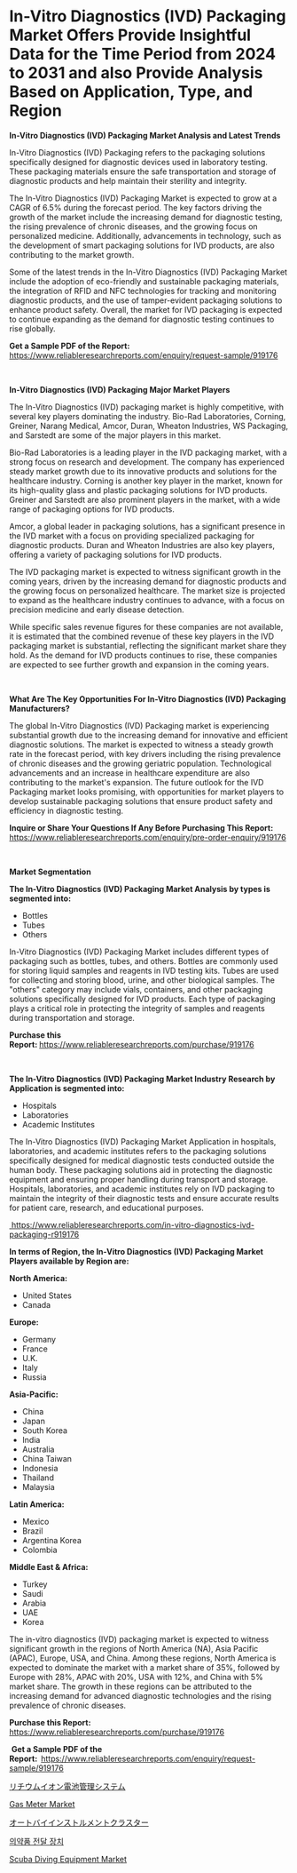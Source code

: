 <p><h1>In-Vitro Diagnostics (IVD) Packaging Market Offers Provide Insightful Data for the Time Period from 2024 to 2031 and also Provide Analysis Based on Application, Type, and Region</h1></p><p><strong>In-Vitro Diagnostics (IVD) Packaging Market Analysis and Latest Trends</strong></p>
<p><p>In-Vitro Diagnostics (IVD) Packaging refers to the packaging solutions specifically designed for diagnostic devices used in laboratory testing. These packaging materials ensure the safe transportation and storage of diagnostic products and help maintain their sterility and integrity.</p><p>The In-Vitro Diagnostics (IVD) Packaging Market is expected to grow at a CAGR of 6.5% during the forecast period. The key factors driving the growth of the market include the increasing demand for diagnostic testing, the rising prevalence of chronic diseases, and the growing focus on personalized medicine. Additionally, advancements in technology, such as the development of smart packaging solutions for IVD products, are also contributing to the market growth.</p><p>Some of the latest trends in the In-Vitro Diagnostics (IVD) Packaging Market include the adoption of eco-friendly and sustainable packaging materials, the integration of RFID and NFC technologies for tracking and monitoring diagnostic products, and the use of tamper-evident packaging solutions to enhance product safety. Overall, the market for IVD packaging is expected to continue expanding as the demand for diagnostic testing continues to rise globally.</p></p>
<p><strong>Get a Sample PDF of the Report:&nbsp;</strong> <a href="https://www.reliableresearchreports.com/enquiry/request-sample/919176">https://www.reliableresearchreports.com/enquiry/request-sample/919176</a></p>
<p>&nbsp;</p>
<p><strong>In-Vitro Diagnostics (IVD) Packaging Major Market Players</strong></p>
<p><p>The In-Vitro Diagnostics (IVD) packaging market is highly competitive, with several key players dominating the industry. Bio-Rad Laboratories, Corning, Greiner, Narang Medical, Amcor, Duran, Wheaton Industries, WS Packaging, and Sarstedt are some of the major players in this market.</p><p>Bio-Rad Laboratories is a leading player in the IVD packaging market, with a strong focus on research and development. The company has experienced steady market growth due to its innovative products and solutions for the healthcare industry. Corning is another key player in the market, known for its high-quality glass and plastic packaging solutions for IVD products. Greiner and Sarstedt are also prominent players in the market, with a wide range of packaging options for IVD products.</p><p>Amcor, a global leader in packaging solutions, has a significant presence in the IVD market with a focus on providing specialized packaging for diagnostic products. Duran and Wheaton Industries are also key players, offering a variety of packaging solutions for IVD products.</p><p>The IVD packaging market is expected to witness significant growth in the coming years, driven by the increasing demand for diagnostic products and the growing focus on personalized healthcare. The market size is projected to expand as the healthcare industry continues to advance, with a focus on precision medicine and early disease detection.</p><p>While specific sales revenue figures for these companies are not available, it is estimated that the combined revenue of these key players in the IVD packaging market is substantial, reflecting the significant market share they hold. As the demand for IVD products continues to rise, these companies are expected to see further growth and expansion in the coming years.</p></p>
<p>&nbsp;</p>
<p><strong>What Are The Key Opportunities For In-Vitro Diagnostics (IVD) Packaging Manufacturers?</strong></p>
<p><p>The global In-Vitro Diagnostics (IVD) Packaging market is experiencing substantial growth due to the increasing demand for innovative and efficient diagnostic solutions. The market is expected to witness a steady growth rate in the forecast period, with key drivers including the rising prevalence of chronic diseases and the growing geriatric population. Technological advancements and an increase in healthcare expenditure are also contributing to the market's expansion. The future outlook for the IVD Packaging market looks promising, with opportunities for market players to develop sustainable packaging solutions that ensure product safety and efficiency in diagnostic testing.</p></p>
<p><strong>Inquire or Share Your Questions If Any Before Purchasing This Report:</strong> <a href="https://www.reliableresearchreports.com/enquiry/pre-order-enquiry/919176">https://www.reliableresearchreports.com/enquiry/pre-order-enquiry/919176</a></p>
<p>&nbsp;</p>
<p><strong>Market Segmentation</strong></p>
<p><strong>The In-Vitro Diagnostics (IVD) Packaging Market Analysis by types is segmented into:</strong></p>
<p><ul><li>Bottles</li><li>Tubes</li><li>Others</li></ul></p>
<p><p>In-Vitro Diagnostics (IVD) Packaging Market includes different types of packaging such as bottles, tubes, and others. Bottles are commonly used for storing liquid samples and reagents in IVD testing kits. Tubes are used for collecting and storing blood, urine, and other biological samples. The "others" category may include vials, containers, and other packaging solutions specifically designed for IVD products. Each type of packaging plays a critical role in protecting the integrity of samples and reagents during transportation and storage.</p></p>
<p><strong>Purchase this Report:&nbsp;</strong><a href="https://www.reliableresearchreports.com/purchase/919176">https://www.reliableresearchreports.com/purchase/919176</a></p>
<p>&nbsp;</p>
<p><strong>The In-Vitro Diagnostics (IVD) Packaging Market Industry Research by Application is segmented into:</strong></p>
<p><ul><li>Hospitals</li><li>Laboratories</li><li>Academic Institutes</li></ul></p>
<p><p>The In-Vitro Diagnostics (IVD) Packaging Market Application in hospitals, laboratories, and academic institutes refers to the packaging solutions specifically designed for medical diagnostic tests conducted outside the human body. These packaging solutions aid in protecting the diagnostic equipment and ensuring proper handling during transport and storage. Hospitals, laboratories, and academic institutes rely on IVD packaging to maintain the integrity of their diagnostic tests and ensure accurate results for patient care, research, and educational purposes.</p></p>
<p><a href="https://www.reliableresearchreports.com/in-vitro-diagnostics-ivd-packaging-r919176">&nbsp;https://www.reliableresearchreports.com/in-vitro-diagnostics-ivd-packaging-r919176</a></p>
<p><strong>In terms of Region, the In-Vitro Diagnostics (IVD) Packaging Market Players available by Region are:</strong></p>
<p>
    <p> <strong> North America: </strong>
        <ul>
            <li>United States</li>
            <li>Canada</li>
        </ul>
        </p> 
    <p> <strong> Europe: </strong>
        <ul>
            <li>Germany</li>
            <li>France</li>
            <li>U.K.</li>
            <li>Italy</li>
            <li>Russia</li>
        </ul>
        </p> 
    <p> <strong> Asia-Pacific: </strong>
        <ul>
            <li>China</li>
            <li>Japan</li>
            <li>South Korea</li>
            <li>India</li>
            <li>Australia</li>
            <li>China Taiwan</li>
            <li>Indonesia</li>
            <li>Thailand</li>
            <li>Malaysia</li>
        </ul>
        </p> 
    <p> <strong> Latin America: </strong>
        <ul>
            <li>Mexico</li>
            <li>Brazil</li>
            <li>Argentina Korea</li>
            <li>Colombia</li>
        </ul>
        </p> 
    <p> <strong> Middle East & Africa: </strong>
        <ul>
            <li>Turkey</li>
            <li>Saudi</li>
            <li>Arabia</li>
            <li>UAE</li>
            <li>Korea</li>
        </ul>
    </p>
    </p>
<p><p>The in-vitro diagnostics (IVD) packaging market is expected to witness significant growth in the regions of North America (NA), Asia Pacific (APAC), Europe, USA, and China. Among these regions, North America is expected to dominate the market with a market share of 35%, followed by Europe with 28%, APAC with 20%, USA with 12%, and China with 5% market share. The growth in these regions can be attributed to the increasing demand for advanced diagnostic technologies and the rising prevalence of chronic diseases.</p></p>
<p><strong>Purchase this Report: </strong><a href="https://www.reliableresearchreports.com/purchase/919176">https://www.reliableresearchreports.com/purchase/919176</a></p>
<p>&nbsp;<strong>Get a Sample PDF of the Report:&nbsp;&nbsp;</strong><a href="https://www.reliableresearchreports.com/enquiry/request-sample/919176">https://www.reliableresearchreports.com/enquiry/request-sample/919176</a></p>
<p><strong></strong></p>
<p><p><a href="https://github.com/klon646/Market-Research-Report-List-2/blob/main/8304334166267.md">リチウムイオン電池管理システム</a></p><p><a href="https://github.com/GroverBarry/Market-Research-Report-List-6/blob/main/gas-meter-market.md">Gas Meter Market</a></p><p><a href="https://github.com/EstaSprer20231/Market-Research-Report-List-2/blob/main/6282921166266.md">オートバイインストルメントクラスター</a></p><p><a href="https://github.com/TitusBoyer1/Market-Research-Report-List-1/blob/main/7007192179455.md">의약품 전달 장치</a></p><p><a href="https://github.com/lylyparadise/Market-Research-Report-List-4/blob/main/scuba-diving-equipment-market.md">Scuba Diving Equipment Market</a></p></p>